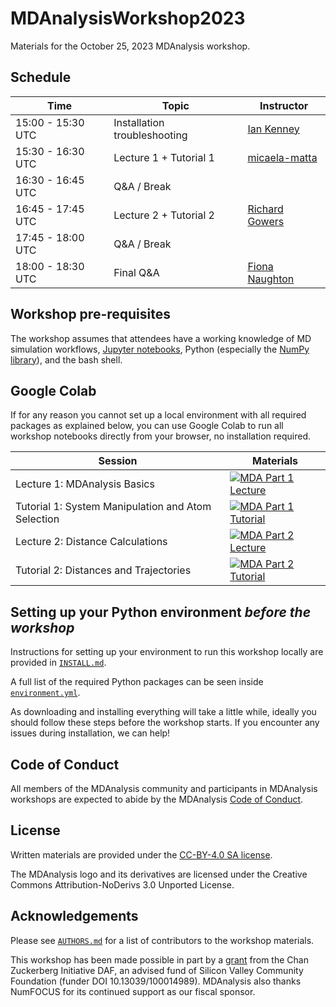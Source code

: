 # MDAnalysisWorkshop2023

Materials for the October 25, 2023 MDAnalysis workshop.

## Schedule

| Time | Topic | Instructor |
|-----|-----|-----|
|15:00 - 15:30 UTC | Installation troubleshooting | [Ian Kenney](https://github.com/ianmkenney) | 
|15:30 - 16:30 UTC | Lecture 1 + Tutorial 1 | [micaela-matta](https://github.com/micaela-matta) |
|16:30 - 16:45 UTC | Q&A / Break||
|16:45 - 17:45 UTC | Lecture 2 + Tutorial 2 | [Richard Gowers](https://github.com/richardjgowers) | 
|17:45 - 18:00 UTC |Q&A / Break ||
|18:00 - 18:30 UTC |Final Q&A | [Fiona Naughton](https://github.com/fiona-naughton) |

## Workshop pre-requisites

The workshop assumes that attendees have a working knowledge of MD simulation workflows, [Jupyter notebooks][1], Python (especially the [NumPy library][2]), and the bash shell.


## Google Colab


If for any reason you cannot set up a local environment with all required packages as explained below, you can use Google Colab to run all workshop notebooks directly from your browser, no installation required. 

| Session                 | Materials |
|-------------------------|-----------|
| Lecture 1: MDAnalysis Basics| [![MDA Part 1 Lecture](https://colab.research.google.com/assets/colab-badge.svg)](https://colab.research.google.com/github/MDAnalysis/MDAnalysisWorkshop2023/blob/oct23-ws/notebooks/Lecture1_MDAnalysisBasics.ipynb) |
| Tutorial 1: System Manipulation and Atom Selection  | [![MDA Part 1 Tutorial](https://colab.research.google.com/assets/colab-badge.svg)](https://colab.research.google.com/github/MDAnalysis/MDAnalysisWorkshop2023/blob/oct23-ws/notebooks/Tutorial1_System_Manipulation.ipynb) |
| Lecture 2: Distance Calculations | [![MDA Part 2 Lecture](https://colab.research.google.com/assets/colab-badge.svg)](https://colab.research.google.com/github/MDAnalysis/MDAnalysisWorkshop2023/blob/oct23-ws/notebooks/Lecture2_Distance_calculations.ipynb) |
| Tutorial 2: Distances and Trajectories | [![MDA Part 2 Tutorial](https://colab.research.google.com/assets/colab-badge.svg)](https://colab.research.google.com/github/MDAnalysis/MDAnalysisWorkshop2023/blob/oct23-ws/notebooks/Tutorial2_Distances_Trajectories.ipynb) |


## Setting up your Python environment *before the workshop*

<!--The workshop will be in a blended learning environment and hands-on. You will need a working installation of MDAnalysis and related packages including data to analyze in order to participate. The full installation may take up to about 1 GB of space (mostly for data, which you can delete after the workshop).--> 

Instructions for setting up your environment to run this workshop locally
are provided in [`INSTALL.md`](INSTALL.md).

A full list of the required Python packages can be seen inside [`environment.yml`](environment.yml).

As downloading and installing everything will take a little while, ideally you should follow these steps before the workshop starts. If you encounter any issues during installation, we can help!


## Code of Conduct

All members of the MDAnalysis community and participants in MDAnalysis workshops are expected to abide by the MDAnalysis [Code of Conduct](https://www.mdanalysis.org/pages/conduct/).

## License

Written materials are provided under the [CC-BY-4.0 SA license](LICENSE.md).

The MDAnalysis logo and its derivatives are licensed under the Creative Commons Attribution-NoDerivs 3.0 Unported License.

## Acknowledgements

Please see [`AUTHORS.md`](AUTHORS.md) for a list of contributors to the workshop
materials.

This workshop has been made possible in part by a [grant](https://chanzuckerberg.com/eoss/proposals/mdanalysis-outreach-and-project-manager/) from the Chan Zuckerberg Initiative DAF, an advised fund of Silicon Valley Community Foundation (funder DOI 10.13039/100014989). MDAnalysis also thanks NumFOCUS for its continued support as our fiscal sponsor.

##
[1]: https://jupyter-notebook.readthedocs.io/en/stable/
[2]: https://numpy.org/
